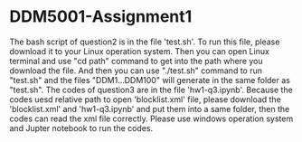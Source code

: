 # DDM5001-Assignment1
The bash script of question2 is in the file 'test.sh'. To run this file, please download it to your Linux operation system. Then you can open Linux terminal and use "cd path" command to get into the path where you download the file. And then you can use "./test.sh" command to run "test.sh" and the files "DDM1...DDM100" will generate in the same folder as "test.sh".
The codes of question3 are in the file 'hw1-q3.ipynb'. Because the codes uesd relative path to open 'blocklist.xml' file, please download the 'blocklist.xml' and 'hw1-q3.ipynb' and put them into a same folder, then the codes can read the xml file correctly. Please use windows operation system and Jupter notebook to run the codes.
